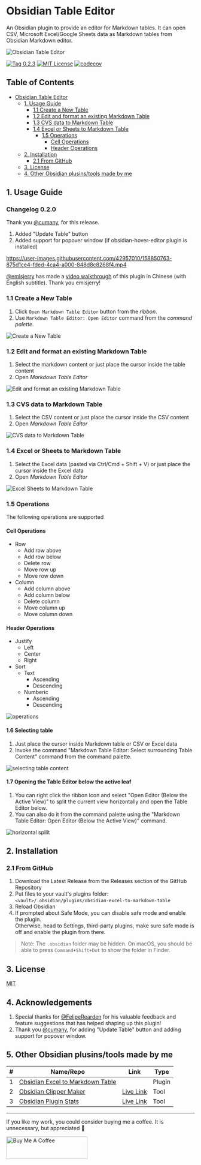 # Obsidian Table Editor

An Obsidian plugin to provide an editor for Markdown tables. It can open CSV, Microsoft Excel/Google Sheets data as Markdown tables from Obsidian Markdown editor.

![Obsidian Table Editor](https://user-images.githubusercontent.com/2135089/155855554-28f69b38-1f1c-4287-b2da-ba0b75ecc1e1.png)


[![Tag 0.2.3](https://img.shields.io/badge/tag-0.2.3-blue)](https://github.com/ganesshkumar/obsidian-table-editor) 
[![MIT License](https://img.shields.io/github/license/ganesshkumar/obsidian-table-editor)](LICENSE)
[![codecov](https://codecov.io/gh/ganesshkumar/obsidian-table-editor/branch/master/graph/badge.svg?token=G6IK79F5FR)](https://codecov.io/gh/ganesshkumar/obsidian-table-editor)

## Table of Contents

- [Obsidian Table Editor](#obsidian-table-editor)
  * [1. Usage Guide](#1-usage-guide)
    + [1.1 Create a New Table](#11-create-a-new-table)
    + [1.2 Edit and format an existing Markdown Table](#12-edit-and-format-an-existing-markdown-table)
    + [1.3 CVS data to Markdown Table](#13-cvs-data-to-markdown-table)
    + [1.4 Excel or Sheets to Markdown Table](#14-excel-or-sheets-to-markdown-table)
      - [1.5 Operations](#15-operations)
        * [Cell Operations](#cell-operations)
        * [Header Operations](#header-operations)
  * [2. Installation](#2-installation)
    + [2.1 From GitHub](#21-from-github)
  * [3. License](#3-license)
  * [4. Other Obsidian plusins/tools made by me](#4-other-obsidian-plusins-tools-made-by-me)

## 1. Usage Guide

### Changelog 0.2.0
Thank you [@cumany](https://github.com/cumany), for this release.
1. Added "Update Table" button
2. Added support for popover window (if obsidian-hover-editor plugin is installed)

https://user-images.githubusercontent.com/42957010/158850763-875d1ce4-fded-4ca4-a000-848d8c8268f4.mp4



[@emisjerry](https://github.com/emisjerry) has made a [video walkthrough](https://www.youtube.com/watch?v=rZX_ZVPOgC8) of this plugin in Chinese (with English subtitle). Thank you emisjerry! 

### 1.1 Create a New Table

1. Click `Open Markdown Table Editor` button from the *ribbon*.
2. Use `Markdown Table Editor: Open Editor` command from the *command palette*.

![Create a New Table](https://user-images.githubusercontent.com/2135089/155854358-fe7df44f-a9ad-42f4-b7e4-e8b639b4c7f8.gif)

### 1.2 Edit and format an existing Markdown Table

1. Select the markdown content or just place the cursor inside the table content
2. Open *Markdown Table Editor*

![Edit and format an existing Markdown Table](https://user-images.githubusercontent.com/2135089/155854503-9c894dff-fea2-4785-8078-78b53b23f98c.gif)

### 1.3 CVS data to Markdown Table

1. Select the CSV content or just place the cursor inside the CSV content
2. Open *Markdown Table Editor*

![CVS data to Markdown Table](https://user-images.githubusercontent.com/2135089/155854610-992bfa4f-1be3-4a56-ab56-89726a7db253.gif)

### 1.4 Excel or Sheets to Markdown Table

1. Select the Excel data (pasted via Ctrl/Cmd + Shift + V) or just place the cursor inside the Excel data
2. Open *Markdown Table Editor*

![Excel Sheets to Markdown Table](https://user-images.githubusercontent.com/2135089/155854780-36860953-cd41-41cb-ba8f-83de7e94f04c.gif)

### 1.5 Operations

The following operations are supported

#### Cell Operations

- Row
	- Add row above
	- Add row below
	- Delete row
	- Move row up
	- Move row down
- Column
	* Add column above
	- Add column below
	- Delete column
	- Move column up
	- Move column down


#### Header Operations
- Justify
	- Left
	- Center
	- Right
- Sort
	- Text
		- Ascending
		- Descending
	- Numberic
		- Ascending
		- Descending

![operations](https://user-images.githubusercontent.com/2135089/155855370-3a93ae56-95df-4c36-be7a-2fc338f275a6.gif)

#### 1.6 Selecting table

1. Just place the cursor inside Markdown table or CSV or Excel data
2. Invoke the command "Markdown Table Editor: Select surrounding Table Content" command from the command palette.

![selecting table content](https://user-images.githubusercontent.com/2135089/157485799-312feae5-436a-4d1b-bf4b-4b275a0200b1.gif)


#### 1.7 Opening the Table Editor below the active leaf

1. You can right click the ribbon icon and select "Open Editor (Below the Active View)" to split the current view horizontally and open the Table Editor below.
2. You can also do it from the command palette using the "Markdown Table Editor:  Open Editor (Below the Active View)" command.

![horizontal spilit](https://user-images.githubusercontent.com/2135089/157485730-cc910b8c-f64f-4669-bb7b-7b862a584743.gif)



## 2. Installation

### 2.1 From GitHub

1. Download the Latest Release from the Releases section of the GitHub Repository
2. Put files to your vault's plugins folder: `<vault>/.obsidian/plugins/obsidian-excel-to-markdown-table`  
3. Reload Obsidian
4. If prompted about Safe Mode, you can disable safe mode and enable the plugin.  
    Otherwise, head to Settings, third-party plugins, make sure safe mode is off and enable the plugin from there.

> Note: The `.obsidian` folder may be hidden. On macOS, you should be able to press `Command+Shift+Dot` to show the folder in Finder.

## 3. License
[MIT](LICENSE)

## 4. Acknowledgements
1. Special thanks for [@FelipeRearden](https://github.com/FelipeRearden) for his valuable feedback and feature suggestions that has helped shaping up this plugin!
2. Thank you [@cumany](https://github.com/cumany), for adding "Update Table" button and adding support for popover window.

## 5. Other Obsidian plusins/tools made by me

| # | Name/Repo                                                                                            | Link                                                    | Type   |
|---|------------------------------------------------------------------------------------------------------|---------------------------------------------------------|--------|
| 1 | [Obsidian Excel to Markdown Table](https://github.com/ganesshkumar/obsidian-excel-to-markdown-table) |                                                         | Plugin | 
| 2 | [Obsidian Clipper Maker](https://github.com/ganesshkumar/obsidian-bookmarklet-maker)                 | [Live Link](https://obsidian-clipper-maker.vercel.app/) | Tool   |
| 3 | [Obsidian Plugin Stats](https://github.com/ganesshkumar/obsidian-plugins-stats-ui)                   | [Live Link](https://obsidian-plugin-stats.vercel.app/)  | Tool   |

---

If you like my work, you could consider buying me a coffee. It is unnecessary, but appreciated 🙂

<a href="https://www.buymeacoffee.com/ganesshkumar" target="_blank"><img src="https://cdn.buymeacoffee.com/buttons/v2/default-violet.png" alt="Buy Me A Coffee" style="height: 60px !important;width: 217px !important;" ></a>
